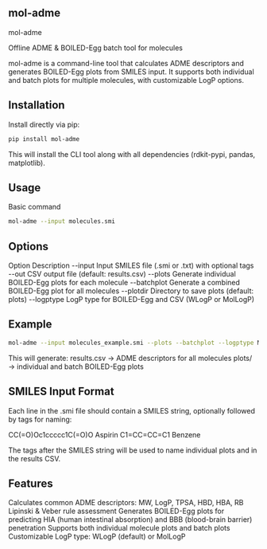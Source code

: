 ## mol-adme

mol-adme

Offline ADME & BOILED-Egg batch tool for molecules

mol-adme is a command-line tool that calculates ADME descriptors and generates BOILED-Egg plots from SMILES input.
It supports both individual and batch plots for multiple molecules, with customizable LogP options.


## **Installation**
Install directly via pip:
```bash
pip install mol-adme
```
This will install the CLI tool along with all dependencies (rdkit-pypi, pandas, matplotlib).


## **Usage**
Basic command
```bash
mol-adme --input molecules.smi
```

## **Options**

Option	      Description
--input	      Input SMILES file (.smi or .txt) with optional tags
--out	      CSV output file (default: results.csv)
--plots	      Generate individual BOILED-Egg plots for each molecule
--batchplot	  Generate a combined BOILED-Egg plot for all molecules
--plotdir	  Directory to save plots (default: plots)
--logptype	  LogP type for BOILED-Egg and CSV (WLogP or MolLogP)

## Example
```bash 
mol-adme --input molecules_example.smi --plots --batchplot --logptype MolLogP
```
This will generate:
results.csv → ADME descriptors for all molecules
plots/ → individual and batch BOILED-Egg plots

## SMILES Input Format
Each line in the .smi file should contain a SMILES string, optionally followed by tags for naming:

CC(=O)Oc1ccccc1C(=O)O Aspirin
C1=CC=CC=C1 Benzene

The tags after the SMILES string will be used to name individual plots and in the results CSV.

## Features

Calculates common ADME descriptors: MW, LogP, TPSA, HBD, HBA, RB
Lipinski & Veber rule assessment
Generates BOILED-Egg plots for predicting HIA (human intestinal absorption) and BBB (blood-brain barrier) penetration
Supports both individual molecule plots and batch plots
Customizable LogP type: WLogP (default) or MolLogP

